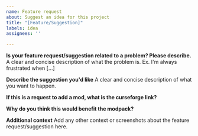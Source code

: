 ```yaml
---
name: Feature request
about: Suggest an idea for this project
title: "[Feature/Suggestion]"
labels: idea
assignees: ''

---
```


**Is your feature request/suggestion related to a problem? Please describe.**
A clear and concise description of what the problem is. Ex. I'm always frustrated when [...]

**Describe the suggestion you'd like**
A clear and concise description of what you want to happen.

**If this is a request to add a mod, what is the curseforge link?**

**Why do you think this would benefit the modpack?**

**Additional context**
Add any other context or screenshots about the feature request/suggestion here.
